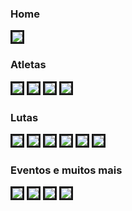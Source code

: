 <h3>Home</h3>
<img border=3 src="img/prints/1-home.png">

<h3>Atletas</h3>
<img border=3 src="img/prints/3-atletas.png">
<img border=3 src="img/prints/4-atletas.png">
<img border=3 src="img/prints/5-atleta.png">
<img border=3 src="img/prints/6-atleta.png">

<h3>Lutas</h3>
<img border=3 src="img/prints/7-luta-agendar.png">
<img border=3 src="img/prints/8-lutas-agendadas.png">
<img border=3 src="img/prints/2-luta-aprovada.png">
<img border=3 src="img/prints/2-luta-iniciada-1.png">
<img border=3 src="img/prints/2-luta-iniciada-2.png">
<img border=3 src="img/prints/2-luta-encerrada.png">

<h3>Eventos e muitos mais</h3>
<img border=3 src="img/prints/9-evento-agendar.png">
<img border=3 src="img/prints/10-categoria.png">
<img border=3 src="img/prints/11-paises-api.png">
<img border=3 src="img/prints/12-status.png">